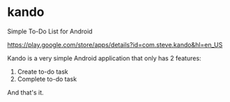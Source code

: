 # kando
Simple To-Do List for Android

https://play.google.com/store/apps/details?id=com.steve.kando&hl=en_US

Kando is a very simple Android application that only has 2 features:
1. Create to-do task
2. Complete to-do task

And that's it.
